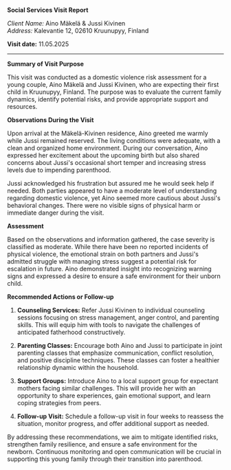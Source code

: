 **Social Services Visit Report**

*Client Name:* Aino Mäkelä & Jussi Kivinen  
*Address:* Kalevantie 12, 02610 Kruunupyy, Finland  

**Visit date:** 11.05.2025

---

**Summary of Visit Purpose**

This visit was conducted as a domestic violence risk assessment for a young couple, Aino Mäkelä and Jussi Kivinen, who are expecting their first child in Kruunupyy, Finland. The purpose was to evaluate the current family dynamics, identify potential risks, and provide appropriate support and resources.

**Observations During the Visit**

Upon arrival at the Mäkelä-Kivinen residence, Aino greeted me warmly while Jussi remained reserved. The living conditions were adequate, with a clean and organized home environment. During our conversation, Aino expressed her excitement about the upcoming birth but also shared concerns about Jussi's occasional short temper and increasing stress levels due to impending parenthood.

Jussi acknowledged his frustration but assured me he would seek help if needed. Both parties appeared to have a moderate level of understanding regarding domestic violence, yet Aino seemed more cautious about Jussi's behavioral changes. There were no visible signs of physical harm or immediate danger during the visit.

**Assessment**

Based on the observations and information gathered, the case severity is classified as moderate. While there have been no reported incidents of physical violence, the emotional strain on both partners and Jussi's admitted struggle with managing stress suggest a potential risk for escalation in future. Aino demonstrated insight into recognizing warning signs and expressed a desire to ensure a safe environment for their unborn child.

**Recommended Actions or Follow-up**

1. **Counseling Services:** Refer Jussi Kivinen to individual counseling sessions focusing on stress management, anger control, and parenting skills. This will equip him with tools to navigate the challenges of anticipated fatherhood constructively.

2. **Parenting Classes:** Encourage both Aino and Jussi to participate in joint parenting classes that emphasize communication, conflict resolution, and positive discipline techniques. These classes can foster a healthier relationship dynamic within the household.

3. **Support Groups:** Introduce Aino to a local support group for expectant mothers facing similar challenges. This will provide her with an opportunity to share experiences, gain emotional support, and learn coping strategies from peers.

4. **Follow-up Visit:** Schedule a follow-up visit in four weeks to reassess the situation, monitor progress, and offer additional support as needed. 

By addressing these recommendations, we aim to mitigate identified risks, strengthen family resilience, and ensure a safe environment for the newborn. Continuous monitoring and open communication will be crucial in supporting this young family through their transition into parenthood.
